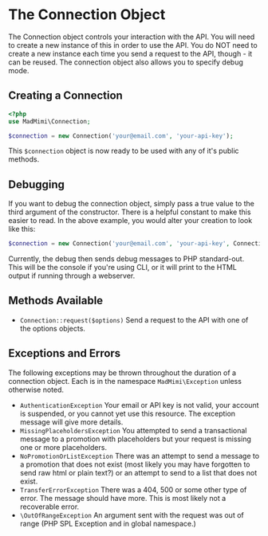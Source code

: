 # The Connection Object

The Connection object controls your interaction with the API.  You will need to create a new instance of this in order
to use the API.  You do NOT need to create a new instance each time you send a request to the API, though - it can
be reused.  The connection object also allows you to specify debug mode.

## Creating a Connection

```php
<?php
use MadMimi\Connection;

$connection = new Connection('your@email.com', 'your-api-key');
```

This `$connection` object is now ready to be used with any of it's public methods.

## Debugging

If you want to debug the connection object, simply pass a true value to the third argument of the constructor.  There
is a helpful constant to make this easier to read.  In the above example, you would alter your creation to look like this:

```php
$connection = new Connection('your@email.com', 'your-api-key', Connection::ENABLE_DEBUG);
```

Currently, the debug then sends debug messages to PHP standard-out.  This will be the console if you're using CLI, or
it will print to the HTML output if running through a webserver.

## Methods Available

- `Connection::request($options)` Send a request to the API with one of the options objects.

## Exceptions and Errors

The following exceptions may be thrown throughout the duration of a connection object.  Each is in the namespace
`MadMimi\Exception` unless otherwise noted.

- `AuthenticationException` Your email or API key is not valid, your account is suspended, or you cannot yet use this resource.  The exception message will give more details.
- `MissingPlaceholdersException` You attempted to send a transactional message to a promotion with placeholders but your request is missing one or more placeholders.
- `NoPromotionOrListException` There was an attempt to send a message to a promotion that does not exist (most likely you may have forgotten to send raw html or plain text?) or an attempt to send to a list that does not exist.
- `TransferErrorException` There was a 404, 500 or some other type of error.  The message should have more.  This is most likely not a recoverable error.
- `\OutOfRangeException` An argument sent with the request was out of range (PHP SPL Exception and in global namespace.)
